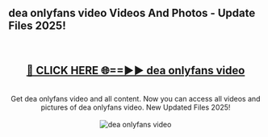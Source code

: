 <h2>dea onlyfans video Videos And Photos - Update Files 2025!</h2>
<br>
<div align="center">
<h2><a href="https://linkcuts.com/hfmhzwbr" rel="nofollow">🔴 CLICK HERE 🌐==►► dea onlyfans video</a></h2>
<br>
Get dea onlyfans video and all content. Now you can access all videos and pictures of dea onlyfans video. New Updated Files 2025!
<br>
<br>
<a href="https://linkcuts.com/hfmhzwbr" rel="nofollow" data-target="animated-image.originalLink"><img src="https://i.ibb.co.com/WyWwxjT/player-gif2.gif" alt="dea onlyfans video" style="max-width: 100%; display: inline-block;" data-target="animated-image.originalImage"></a>
</div>
<br>